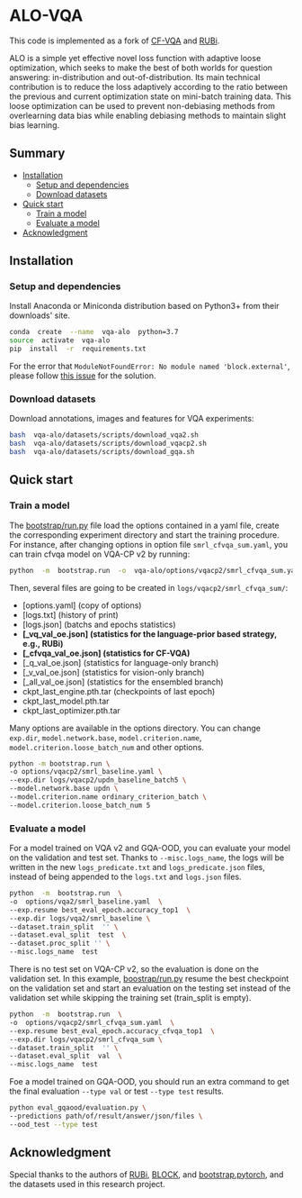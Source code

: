 # ALO-VQA

This code is implemented as a fork of [CF-VQA][1] and [RUBi][2].

ALO is a simple yet effective novel loss function with adaptive loose optimization, which seeks to make the best of both worlds for question answering: in-distribution and out-of-distribution. Its main technical contribution is to reduce the loss adaptively according to the ratio between the previous and current optimization state on mini-batch training data. This loose optimization can be used to prevent non-debiasing methods from overlearning data bias while enabling debiasing methods to maintain slight bias learning.


## Summary
* [Installation](#installation)
	* [Setup and dependencies](#setup-and-dependencies)
	* [Download datasets](#download-datasets)
* [Quick start](#quick-start)
	* [Train a model](#train-a-model)
	* [Evaluate a model](#evaluate-a-model)
* [Acknowledgment](#acknowledgment)

## Installation
###  Setup and dependencies
Install Anaconda or Miniconda distribution based on Python3+ from their downloads' site.

```bash
conda  create  --name  vqa-alo  python=3.7
source  activate  vqa-alo
pip  install  -r  requirements.txt
```

For the error that `ModuleNotFoundError: No module named 'block.external'`, please follow [this issue](https://github.com/yuleiniu/cfvqa/issues/7) for the solution.

### Download datasets
Download annotations, images and features for VQA experiments:

```bash
bash  vqa-alo/datasets/scripts/download_vqa2.sh
bash  vqa-alo/datasets/scripts/download_vqacp2.sh
bash  vqa-alo/datasets/scripts/download_gqa.sh
```

## Quick start
### Train a model
The [bootstrap/run.py](https://github.com/Cadene/bootstrap.pytorch/blob/master/bootstrap/run.py) file load the options contained in a yaml file, create the corresponding experiment directory and start the training procedure. For instance, after changing options in option file ` smrl_cfvqa_sum.yaml `, you can train cfvqa model on VQA-CP v2 by running:

```bash
python  -m  bootstrap.run  -o  vqa-alo/options/vqacp2/smrl_cfvqa_sum.yaml
```

Then, several files are going to be created in `logs/vqacp2/smrl_cfvqa_sum/`:
- [options.yaml] (copy of options)
- [logs.txt] (history of print)
- [logs.json] (batchs and epochs statistics)
-  **[\_vq\_val\_oe.json] (statistics for the language-prior based strategy, e.g., RUBi)**
-  **[\_cfvqa\_val\_oe.json] (statistics for CF-VQA)**
- [\_q\_val\_oe.json] (statistics for language-only branch)
- [\_v\_val\_oe.json] (statistics for vision-only branch)
- [\_all\_val\_oe.json] (statistics for the ensembled branch)
- ckpt_last_engine.pth.tar (checkpoints of last epoch)
- ckpt_last_model.pth.tar
- ckpt_last_optimizer.pth.tar

Many options are available in the options directory. You can change ` exp.dir `, ` model.network.base `, ` model.criterion.name `, ` model.criterion.loose_batch_num ` and other options.

```bash
python -m bootstrap.run \
-o options/vqacp2/smrl_baseline.yaml \
--exp.dir logs/vqacp2/updn_baseline_batch5 \
--model.network.base updn \
--model.criterion.name ordinary_criterion_batch \
--model.criterion.loose_batch_num 5
```

### Evaluate a model
For a model trained on VQA v2 and GQA-OOD, you can evaluate your model on the validation and test set. Thanks to `--misc.logs_name`, the logs will be written in the new `logs_predicate.txt` and `logs_predicate.json` files, instead of being appended to the `logs.txt` and `logs.json` files.

```bash
python  -m  bootstrap.run  \
-o  options/vqa2/smrl_baseline.yaml  \
--exp.resume best_eval_epoch.accuracy_top1  \
--exp.dir logs/vqa2/smrl_baseline \
--dataset.train_split  '' \
--dataset.eval_split  test  \
--dataset.proc_split '' \
--misc.logs_name  test
```

There is no test set on VQA-CP v2, so the evaluation is done on the validation set.  In this example, [boostrap/run.py](https://github.com/Cadene/bootstrap.pytorch/blob/master/bootstrap/run.py) resume the best checkpoint on the validation set and start an evaluation on the testing set instead of the validation set while skipping the training set (train_split is empty). 

```bash
python  -m  bootstrap.run  \
-o  options/vqacp2/smrl_cfvqa_sum.yaml  \
--exp.resume best_eval_epoch.accuracy_cfvqa_top1  \
--exp.dir logs/vqacp2/smrl_cfvqa_sum \
--dataset.train_split  '' \
--dataset.eval_split  val  \
--misc.logs_name  test
```

Foe a model trained on GQA-OOD, you should run an extra command to get the final evaluation ` --type val `  or test ` --type test ` results. 

```bash
python eval_gqaood/evaluation.py \
--predictions path/of/result/answer/json/files \
--ood_test --type test
```

## Acknowledgment
Special thanks to the authors of [RUBi][2], [BLOCK][3], and [bootstrap.pytorch][4], and the datasets used in this research project.

[1]: https://github.com/yuleiniu/cfvqa
[2]: https://github.com/cdancette/rubi.bootstrap.pytorch
[3]: https://github.com/Cadene/block.bootstrap.pytorch
[4]: https://github.com/Cadene/bootstrap.pytorch

